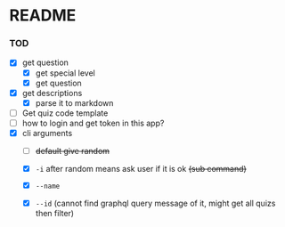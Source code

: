 # README #

### TOD ###

  * [x] get question
    * [x] get special level
    * [x] get question
  * [x] get descriptions
    * [x] parse it to markdown
  * [ ] Get quiz code template
  * [ ] how to login and get token in this app?
  * [x] cli arguments
    * [ ] ~~default give random~~
    * [x] `-i` after random means ask user if it is ok ~~(sub command)~~
    * [x] `--name`
    * [x] `--id` (cannot find graphql query message of it, might get all quizs then filter)

